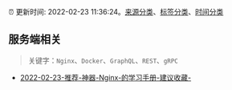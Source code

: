 :alarm_clock: 更新时间: 2022-02-23 11:36:24。[来源分类](../README.md)、[标签分类](../TAGS.md)、[时间分类](../TIMELINE.md)

## 服务端相关


> 关键字：`Nginx`、`Docker`、`GraphQL`、`REST`、`gRPC`



- [2022-02-23-推荐-神器-Nginx-的学习手册-建议收藏-](https://toutiao.io/k/6f1qaso) 